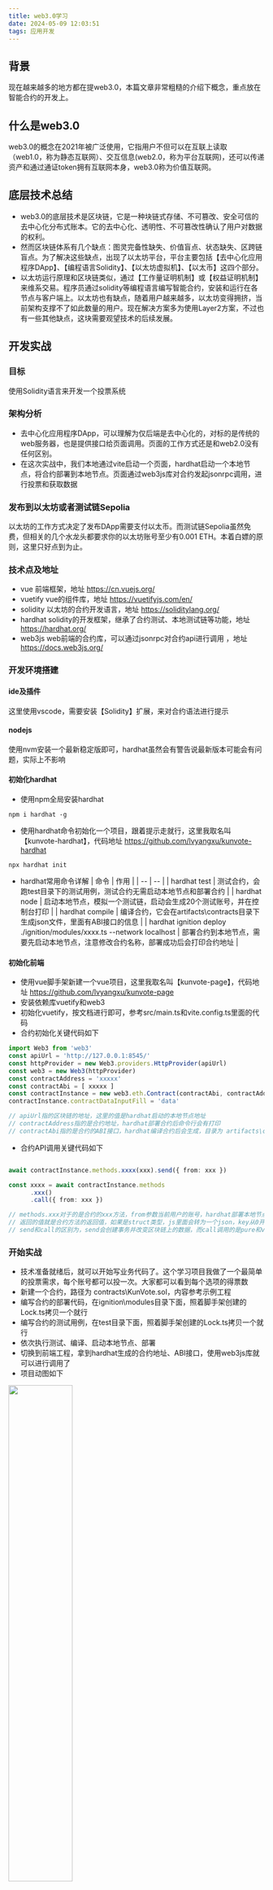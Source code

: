 ```yaml
---
title: web3.0学习
date: 2024-05-09 12:03:51
tags: 应用开发
---
```


## 背景
现在越来越多的地方都在提web3.0，本篇文章非常粗糙的介绍下概念，重点放在智能合约的开发上。

## 什么是web3.0
web3.0的概念在2021年被广泛使用，它指用户不但可以在互联上读取（web1.0，称为静态互联网）、交互信息(web2.0，称为平台互联网)，还可以传递资产和通过通证token拥有互联网本身，web3.0称为价值互联网。

## 底层技术总结
+ web3.0的底层技术是区块链，它是一种块链式存储、不可篡改、安全可信的去中心化分布式账本。它的去中心化、透明性、不可篡改性确认了用户对数据的权利。
+ 然而区块链体系有几个缺点：图灵完备性缺失、价值盲点、状态缺失、区跨链盲点。为了解决这些缺点，出现了以太坊平台，平台主要包括【去中心化应用程序DApp】、【编程语言Solidity】、【以太坊虚拟机】、【以太币】这四个部分。
+ 以太坊运行原理和区块链类似，通过【工作量证明机制】或【权益证明机制】来维系交易。程序员通过solidity等编程语言编写智能合约，安装和运行在各节点与客户端上。以太坊也有缺点，随着用户越来越多，以太坊变得拥挤，当前架构支撑不了如此数量的用户。现在解决方案多为使用Layer2方案，不过也有一些其他缺点，这块需要观望技术的后续发展。

## 开发实战
### 目标
使用Solidity语言来开发一个投票系统

### 架构分析
+ 去中心化应用程序DApp，可以理解为仅后端是去中心化的，对标的是传统的web服务器，也是提供接口给页面调用。页面的工作方式还是和web2.0没有任何区别。
+ 在这次实战中，我们本地通过vite启动一个页面，hardhat启动一个本地节点，将合约部署到本地节点。页面通过web3js库对合约发起jsonrpc调用，进行投票和获取数据

### 发布到以太坊或者测试链Sepolia
以太坊的工作方式决定了发布DApp需要支付以太币。而测试链Sepolia虽然免费，但相关的几个水龙头都要求你的以太坊账号至少有0.001 ETH。本着白嫖的原则，这里只好点到为止。

### 技术点及地址
+ vue 前端框架，地址 https://cn.vuejs.org/
+ vuetify vue的组件库，地址 https://vuetifyjs.com/en/
+ solidity 以太坊的合约开发语言，地址 https://soliditylang.org/
+ hardhat solidity的开发框架，继承了合约测试、本地测试链等功能，地址 https://hardhat.org/
+ web3js web前端的合约库，可以通过jsonrpc对合约api进行调用 ，地址 https://docs.web3js.org/

### 开发环境搭建

#### ide及插件
这里使用vscode，需要安装【Solidity】扩展，来对合约语法进行提示

#### nodejs
使用nvm安装一个最新稳定版即可，hardhat虽然会有警告说最新版本可能会有问题，实际上不影响

#### 初始化hardhat
+ 使用npm全局安装hardhat

```shell
npm i hardhat -g
```

+ 使用hardhat命令初始化一个项目，跟着提示走就行，这里我取名叫【kunvote-hardhat】，代码地址 https://github.com/lvyangxu/kunvote-hardhat

```shell
npx hardhat init
```

+ hardhat常用命令详解
| 命令 | 作用 |
| -- | -- |
| hardhat test | 测试合约，会跑test目录下的测试用例，测试合约无需启动本地节点和部署合约 |
| hardhat node | 启动本地节点，模拟一个测试链，启动会生成20个测试账号，并在控制台打印 |
| hardhat compile | 编译合约，它会在artifacts\contracts目录下生成json文件，里面有ABI接口的信息 |
| hardhat ignition deploy ./ignition/modules/xxxx.ts --network localhost | 部署合约到本地节点，需要先启动本地节点，注意修改合约名称，部署成功后会打印合约地址 |

#### 初始化前端
+ 使用vue脚手架新建一个vue项目，这里我取名叫【kunvote-page】，代码地址 https://github.com/lvyangxu/kunvote-page
+ 安装依赖库vuetify和web3
+ 初始化vuetify，按文档进行即可，参考src/main.ts和vite.config.ts里面的代码
+ 合约初始化关键代码如下

```ts
import Web3 from 'web3'
const apiUrl = 'http://127.0.0.1:8545/'
const httpProvider = new Web3.providers.HttpProvider(apiUrl)
const web3 = new Web3(httpProvider)
const contractAddress = 'xxxxx'
const contractAbi = [ xxxxx ]
const contractInstance = new web3.eth.Contract(contractAbi, contractAddress)
contractInstance.contractDataInputFill = 'data'

// apiUrl指的区块链的地址，这里的值是hardhat启动的本地节点地址
// contractAddress指的是合约地址，hardhat部署合约后命令行会有打印
// contractAbi指的是合约的ABI接口，hardhat编译合约后会生成，目录为 artifacts\contracts\xxxx.sol\xxxx.json，里面的abi字段就是它的值

```

+ 合约API调用关键代码如下

```ts

await contractInstance.methods.xxxx(xxx).send({ from: xxx })

const xxxx = await contractInstance.methods
      .xxx()
      .call({ from: xxx })

// methods.xxx对于的是合约的xxx方法，from参数当前用户的账号，hardhat部署本地节点后会生成20个测试账号，拿来用就行了（注意是Account，而不是Private Key）
// 返回的值就是合约方法的返回值，如果是struct类型，js里面会转为一个json，key从0开始，可以参考src\components\TheWelcome.vue里面的代码
// send和call的区别为，send会创建事务并改变区块链上的数据，而call调用的是pure和view函数，不会创建事务

```

### 开始实战
+ 技术准备就绪后，就可以开始写业务代码了。这个学习项目我做了一个最简单的投票需求，每个账号都可以投一次。大家都可以看到每个选项的得票数
+ 新建一个合约，路径为 contracts\KunVote.sol，内容参考示例工程
+ 编写合约的部署代码，在ignition\modules目录下面，照着脚手架创建的Lock.ts拷贝一个就行
+ 编写合约的测试用例，在test目录下面，照着脚手架创建的Lock.ts拷贝一个就行
+ 依次执行测试、编译、启动本地节点、部署
+ 切换到前端工程，拿到hardhat生成的合约地址、ABI接口，使用web3js库就可以进行调用了
+ 项目动图如下

<img src="./images/web3/web3demo.gif" style="width:50%">